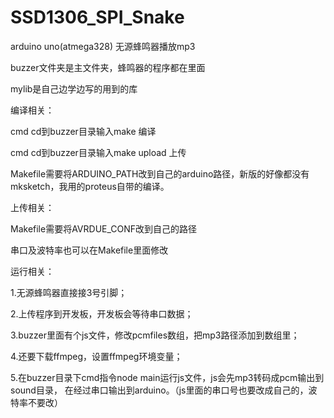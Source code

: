 # SSD1306_SPI_Snake
arduino uno(atmega328) 无源蜂鸣器播放mp3

buzzer文件夹是主文件夹，蜂鸣器的程序都在里面

mylib是自己边学边写的用到的库

编译相关：

cmd cd到buzzer目录输入make 编译

cmd cd到buzzer目录输入make upload 上传

Makefile需要将ARDUINO_PATH改到自己的arduino路径，新版的好像都没有mksketch，我用的proteus自带的编译。

上传相关：

Makefile需要将AVRDUE_CONF改到自己的路径

串口及波特率也可以在Makefile里面修改

运行相关：

1.无源蜂鸣器直接接3号引脚；

2.上传程序到开发板，开发板会等待串口数据；

3.buzzer里面有个js文件，修改pcmfiles数组，把mp3路径添加到数组里；

4.还要下载ffmpeg，设置ffmpeg环境变量；

5.在buzzer目录下cmd指令node main运行js文件，js会先mp3转码成pcm输出到sound目录，
在经过串口输出到arduino。（js里面的串口号也要改成自己的，波特率不要改）




